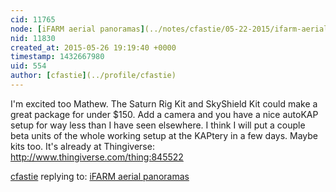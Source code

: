 ```yaml
---
cid: 11765
node: [iFARM aerial panoramas](../notes/cfastie/05-22-2015/ifarm-aerial-panoramas)
nid: 11830
created_at: 2015-05-26 19:19:40 +0000
timestamp: 1432667980
uid: 554
author: [cfastie](../profile/cfastie)
---
```


I'm excited too Mathew. The Saturn Rig Kit and SkyShield Kit could make a great package for under $150. Add a camera and you have a nice autoKAP setup for way less than I have seen elsewhere. I think I will put a couple beta units of the whole working setup at the KAPtery in a few days. Maybe kits too. It's already at Thingiverse: <http://www.thingiverse.com/thing:845522>

[cfastie](../profile/cfastie) replying to: [iFARM aerial panoramas](../notes/cfastie/05-22-2015/ifarm-aerial-panoramas)

